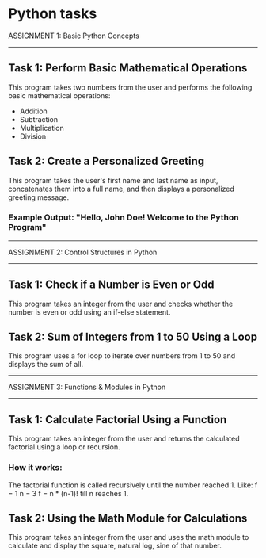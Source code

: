 # Python tasks
ASSIGNMENT 1: Basic Python Concepts

---

## Task 1: Perform Basic Mathematical Operations

This program takes two numbers from the user and performs the following basic mathematical operations:

- Addition
- Subtraction
- Multiplication
- Division


## Task 2: Create a Personalized Greeting

This program takes the user's first name and last name as input, concatenates them into a full name, and then displays a personalized greeting message.

### Example Output: "Hello, John Doe! Welcome to the Python Program"


---

ASSIGNMENT 2: Control Structures in Python

---
## Task 1: Check if a Number is Even or Odd

This program takes an integer from the user and checks whether the number is even or odd using an if-else statement.


## Task 2: Sum of Integers from 1 to 50 Using a Loop

This program uses a for loop to iterate over numbers from 1 to 50 and displays the sum of all.


---

ASSIGNMENT 3: Functions & Modules in Python

---
## Task 1: Calculate Factorial Using a Function

This program takes an integer from the user and returns the calculated factorial using a loop or recursion.

### How it works: 

The factorial function is called recursively until the number reached 1.
Like:
f = 1
n = 3
f = n * (n-1)! till n reaches 1.


## Task 2: Using the Math Module for Calculations

This program takes an integer from the user and uses the math module to calculate and display the square, natural log, sine of that number.